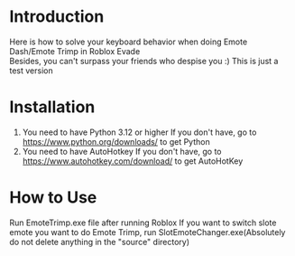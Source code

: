 # Introduction
Here is how to solve your keyboard behavior when doing Emote Dash/Emote Trimp in Roblox Evade                                                                                  
Besides, you can't surpass your friends who despise you :) This is just a test version
# Installation
1. You need to have Python 3.12 or higher                                                                                                                                                 If you don't have, go to https://www.python.org/downloads/ to get Python 
2. You need to have AutoHotkey                                                                                                                                                            If you don't have, go to https://www.autohotkey.com/download/ to get AutoHotKey
# How to Use
Run EmoteTrimp.exe file after running Roblox                                                                                                                                            If you want to switch slote emote you want to do Emote Trimp, run SlotEmoteChanger.exe(Absolutely do not delete anything in the "source" directory)
